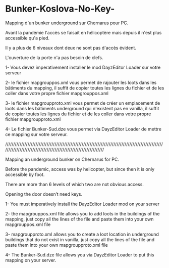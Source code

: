 # Bunker-Koslova-No-Key-

Mapping d'un bunker underground sur Chernarus pour PC.

Avant la pandémie l'accès se faisait en hélicoptère mais depuis il n'est plus accessible qu'a pied.

Il y a plus de 6 niveaux dont deux ne sont pas d'accès évident.

L'ouverture de la porte n'a pas besoin de clefs.

1- Vous devez imperativement installer le mod DayzEditor Loader sur votre serveur

2- le fichier mapgrouppos.xml vous permet de rajouter les loots dans les bâtiments du mapping, il suffit de copier toutes les lignes du fichier et de les coller dans votre propre fichier mapgrouppos.xml 

3- le fichier mapgroupproto.xml vous permet de créer un emplacement de loots dans les bâtiments underground qui n'existent pas en vanilla, il suffit de copier toutes les lignes du fichier et de les coller dans votre propre fichier mapgroupproto.xml

4- Le fichier Bunker-Sud.dze vous permet via DayzEditor Loader de mettre ce mapping sur votre serveur.

/////////////////////////////////////////////////////////////////////////////////////////////////////////////////////////////////////////////////////////////////

Mapping an underground bunker on Chernarus for PC.

Before the pandemic, access was by helicopter, but since then it is only accessible by foot.

There are more than 6 levels of which two are not obvious access.

Opening the door doesn’t need keys.

1- You must imperatively install the DayzEditor Loader mod on your server

2- the mapgrouppos.xml file allows you to add loots in the buildings of the mapping, just copy all the lines of the file and paste them into your own mapgrouppos.xml file 

3- mapgroupproto.xml allows you to create a loot location in underground buildings that do not exist in vanilla, just copy all the lines of the file and paste them into your own mapgroupproto.xml file

4- The Bunker-Sud.dze file allows you via DayzEditor Loader to put this mapping on your server.


